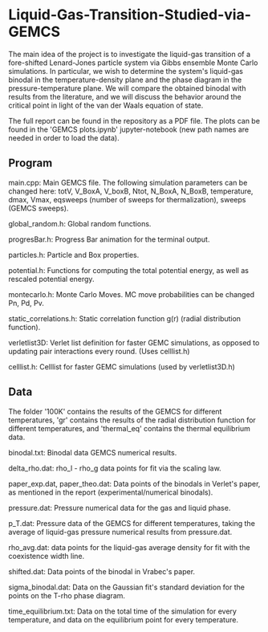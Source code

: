 # Liquid-Gas-Transition-Studied-via-GEMCS
The main idea of the project is to investigate the liquid-gas transition of a fore-shifted Lenard-Jones particle system via Gibbs ensemble Monte Carlo simulations.
In particular, we wish to determine the system's liquid-gas binodal in the temperature-density plane and the phase diagram in the pressure-temperature plane.
We will compare the obtained binodal with results from the literature, and we will discuss the behavior around the critical point in light of the van der Waals
equation of state.

The full report can be found in the repository as a PDF file. The plots can be found in the 'GEMCS plots.ipynb' jupyter-notebook (new path names are needed in order to load the data).

## Program
main.cpp: Main GEMCS file.
The following simulation parameters can be changed here: totV, V_BoxA, V_boxB, Ntot, N_BoxA, N_BoxB, temperature, dmax, Vmax, eqsweeps (number of sweeps for thermalization), sweeps (GEMCS sweeps).

global_random.h: Global random functions.

progresBar.h: Progress Bar animation for the terminal output.

particles.h: Particle and Box properties.

potential.h: Functions for computing the total potential energy, as well as rescaled potential energy.

montecarlo.h: Monte Carlo Moves. MC move probabilities can be changed Pn, Pd, Pv.

static_correlations.h: Static correlation function g(r) (radial distribution function).

verletlist3D: Verlet list definition for faster GEMC simulations, as opposed to updating pair interactions every round. (Uses celllist.h)

celllist.h: Celllist for faster GEMC simulations (used by verletlist3D.h)

## Data
The folder '100K' contains the results of the GEMCS for different temperatures, 'gr' contains the results of the radial distribution function for different temperatures, and 'thermal_eq' contains the thermal equilibrium data.

binodal.txt: Binodal data GEMCS numerical results.

delta_rho.dat: rho_l - rho_g data points for fit via the scaling law.

paper_exp.dat, paper_theo.dat: Data points of the binodals in Verlet's paper, as mentioned in the report (experimental/numerical binodals).

pressure.dat: Pressure numerical data for the gas and liquid phase.

p_T.dat: Pressure data of the GEMCS for different temperatures, taking the average of liquid-gas pressure numerical results from pressure.dat.

rho_avg.dat: data points for the liquid-gas average density for fit with the coexistence width line.

shifted.dat: Data points of the binodal in Vrabec's paper.

sigma_binodal.dat: Data on the Gaussian fit's standard deviation for the points on the T-rho phase diagram.

time_equilibrium.txt: Data on the total time of the simulation for every temperature, and data on the equilibrium point for every temperature.
